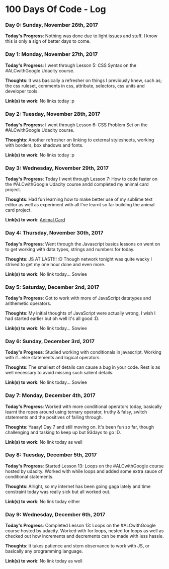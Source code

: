 # 100 Days Of Code - Log

### Day 0: Sunday, November 26th, 2017

**Today's Progress**: Nothing was done due to light issues and stuff. I know this is only a sign of better days to come.


### Day 1: Monday, November 27th, 2017

**Today's Progress**: I went through Lesson 5: CSS Syntax on the #ALCwithGoogle Udacity course.

**Thoughts**: It was basically a refresher on things I previously knew, such as; the css ruleset, comments in css, attribute, selectors, css units and developer tools.

**Link(s) to work**: 
No links today :p


### Day 2: Tuesday, November 28th, 2017

**Today's Progress**: I went through Lesson 6: CSS Problem Set on the #ALCwithGoogle Udacity course.

**Thoughts**: Another refresher on linking to external stylesheets, working with borders, box shadows and fonts.

**Link(s) to work**: 
No links today :p


### Day 3: Wednesday, November 29th, 2017

**Today's Progress**: Today I went through Lesson 7: How to code faster on the #ALCwithGoogle Udacity course andd completed my animal card project.

**Thoughts**: Had fun learning how to make better use of my sublime text editor as well as experiment with all I've learnt so far building the animal card project.

**Link(s) to work**: 
[Animal Card](https://codepen.io/thekinglaolu/pen/aVQJbo)


### Day 4: Thursday, November 30th, 2017

**Today's Progress**: Went through the Javascript basics lessons on went on to get working with data types, strings and numbers for today.

**Thoughts**: JS AT LAST!!! :D Though network tonight was quite wacky I strived to get my one hour done and even more.

**Link(s) to work**: 
No link today... Sowiee


### Day 5: Saturday, December 2nd, 2017

**Today's Progress**: Got to work with more of JavaScript datatypes and arithemetic operators.

**Thoughts**: My initial thoughts of JavaScript were actually wrong, I wish I had started earlier but oh well it's all good :D.

**Link(s) to work**: 
No link today... Sowiee


### Day 6: Sunday, December 3rd, 2017

**Today's Progress**: Studied working with conditionals in javascript. Working with if...else statements and logical operators.

**Thoughts**: The smallest of details can cause a bug in your code. Rest is as well necessary to avoid missing such salient details.

**Link(s) to work**: 
No link today... Sowiee


### Day 7: Monday, December 4th, 2017

**Today's Progress**: Worked with more conditional operators today, basically learnt the ropes around using ternary operator, truthy & falsy, switch statements and the positives of falling through.

**Thoughts**: Yaaay! Day 7 and still moving on. It's been fun so far, though challenging and tasking to keep up but 93days to go :D.

**Link(s) to work**: 
No link today as well


### Day 8: Tuesday, December 5th, 2017

**Today's Progress**: Started Lesson 13: Loops on the #ALCwithGoogle course hosted by udacity. Worked with while loops and added some extra sauce of conditional statements.

**Thoughts**: Alright, so my internet has been going gaga lately and time constraint today was really sick but all worked out.

**Link(s) to work**: 
No link today either


### Day 9: Wednesday, December 6th, 2017

**Today's Progress**: Completed Lesson 13: Loops on the #ALCwithGoogle course hosted by udacity. Worked with for loops, nested for loops as well as checked out how increments and decrements can be made with less hassle.

**Thoughts**: It takes patience and stern observance to work with JS, or basically any programming language.

**Link(s) to work**: 
No link today as well